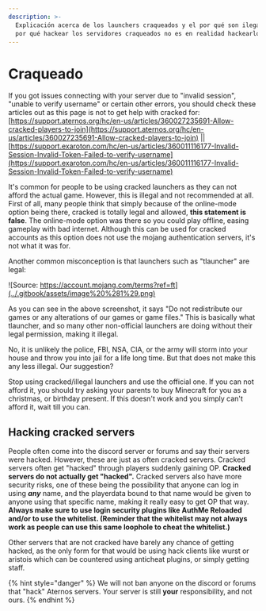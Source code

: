 ```yaml
---
description: >-
  Explicación acerca de los launchers craqueados y el por qué son ilegales, y el
  por qué hackear los servidores craqueados no es en realidad hackearlos.
---
```


# Craqueado

If you got issues connecting with your server due to "invalid session", "unable to verify username" or certain other errors, you should check these articles out as this page is not to get help with cracked for: [https://support.aternos.org/hc/en-us/articles/360027235691-Allow-cracked-players-to-join](https://support.aternos.org/hc/en-us/articles/360027235691-Allow-cracked-players-to-join) \|\| [https://support.exaroton.com/hc/en-us/articles/360011116177-Invalid-Session-Invalid-Token-Failed-to-verify-username](https://support.exaroton.com/hc/en-us/articles/360011116177-Invalid-Session-Invalid-Token-Failed-to-verify-username)

It's common for people to be using cracked launchers as they can not afford the actual game. However, this is illegal and not recommended at all. First of all, many people think that simply because of the online-mode option being there, cracked is totally legal and allowed, **this statement is false**. The online-mode option was there so you could play offline, easing gameplay with bad internet. Although this can be used for cracked accounts as this option does not use the mojang authentication servers, it's not what it was for.

Another common misconception is that launchers such as "tlauncher" are legal:

![Source: https://account.mojang.com/terms?ref=ft](../.gitbook/assets/image%20%281%29.png)

As you can see in the above screenshot, it says "Do not redistribute our games or any alterations of our games or game files." This is basically what tlauncher, and so many other non-official launchers are doing without their legal permission, making it illegal. 

No, it is unlikely the police, FBI, NSA, CIA, or the army will storm into your house and throw you into jail for a life long time. But that does not make this any less illegal. Our suggestion?

Stop using cracked/illegal launchers and use the official one. If you can not afford it, you should try asking your parents to buy Minecraft for you as a christmas, or birthday present. If this doesn't work and you simply can't afford it, wait till you can.

## Hacking cracked servers

People often come into the discord server or forums and say their servers were hacked. However, these are just as often cracked servers. Cracked servers often get "hacked" through players suddenly gaining OP. **Cracked servers do not actually get "hacked".** Cracked servers also have more security risks, one of these being the possibility that anyone can log in using _**any**_ name, and the playerdata bound to that name would be given to anyone using that specific name, making it really easy to get OP that way. **Always make sure to use login security plugins like AuthMe Reloaded and/or to use the whitelist. \(Reminder that the whitelist may not always work as people can use this same loophole to cheat the whitelist.\)** 

Other servers that are not cracked have barely any chance of getting hacked, as the only form for that would be using hack clients like wurst or aristois which can be countered using anticheat plugins, or simply getting staff.

{% hint style="danger" %}
We will not ban anyone on the discord or forums that "hack" Aternos servers. Your server is still **your** responsibility, and not ours. 
{% endhint %}


